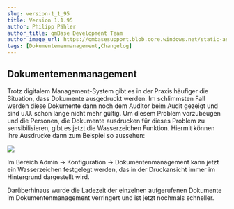 ```yaml
---
slug: version-1_1_95
title: Version 1.1.95
author: Philipp Pähler
author_title: qmBase Development Team
author_image_url: https://qmbasesupport.blob.core.windows.net/static-assets/img/persons/paehler_round.png
tags: [Dokumentemenmanagement,Changelog]
---
```

## Dokumentemenmanagement

Trotz digitalem Management-System gibt es in der Praxis häufiger die Situation, dass Dokumente ausgedruckt werden. Im schlimmsten Fall werden diese Dokumente dann noch dem Auditor beim Audit gezeigt und sind u.U. schon lange nicht mehr gültig. Um diesem Problem vorzubeugen und die Personen, die Dokumente ausdrucken für dieses Problem zu sensibilisieren, gibt es jetzt die Wasserzeichen Funktion. Hiermit können ihre Ausdrucke dann zum Beispiel so aussehen:

![](https://caqadmin.blob.core.windows.net/releasenotes/80-images/mceclip0.png)

Im Bereich Admin -> Konfiguration -> Dokumentenmanagement kann jetzt ein Wasserzeichen festgelegt werden, das in der Druckansicht immer im Hintergrund dargestellt wird.

Darüberhinaus wurde die Ladezeit der einzelnen aufgerufenen Dokumente im Dokumentenmanagement verringert und ist jetzt nochmals schneller.